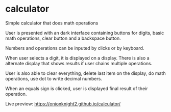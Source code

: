# calculator
Simple calculator that does math operations

User is presented with an dark interface containing buttons for digits,
basic math operations, clear button and a backspace button.

Numbers and operations can be inputed by clicks or by keyboard.

When user selects a digit, it is displayed on a display. There is also 
a alternate display that shows results if user chains multiple operations.

User is also able to clear everything, delete last item on the display,
do math operations, use dot to write decimal numbers.

When an equals sign is clicked, user is displayed final result of their
operation.

Live preview: https://onionknight2.github.io/calculator/